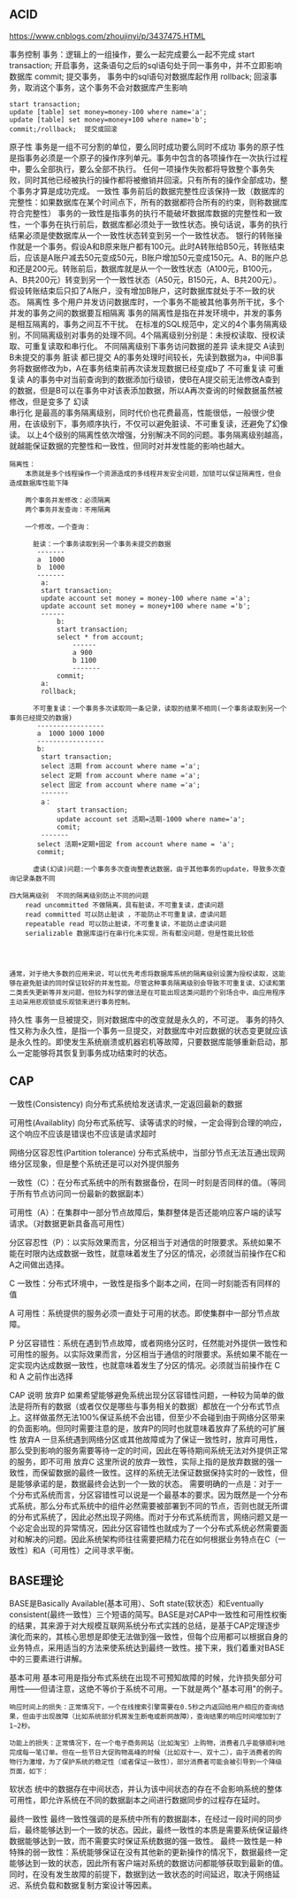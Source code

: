 ## ACID
https://www.cnblogs.com/zhoujinyi/p/3437475.HTML

事务控制
    事务：逻辑上的一组操作，要么一起完成要么一起不完成
    start transaction;	开启事务，这条语句之后的sql语句处于同一事务中，并不立即影响数据库
    commit;	提交事务， 事务中的sql语句对数据库起作用
    rollback;	回滚事务，取消这个事务，这个事务不会对数据库产生影响
    
    start transaction;
    update [table] set money=money-100 where name='a';
    update [table] set money=money+100 where name='b';
    commit;/rollback;  提交或回滚

原子性
    事务是一组不可分割的单位，要么同时成功要么同时不成功
    事务的原子性是指事务必须是一个原子的操作序列单元。事务中包含的各项操作在一次执行过程中，要么全部执行，要么全部不执行。
    任何一项操作失败都将导致整个事务失败，同时其他已经被执行的操作都将被撤销并回滚。只有所有的操作全部成功，整个事务才算是成功完成。
一致性
    事务前后的数据完整性应该保持一致（数据库的完整性：如果数据库在某个时间点下，所有的数据都符合所有的约束，则称数据库符合完整性）
    事务的一致性是指事务的执行不能破坏数据库数据的完整性和一致性，一个事务在执行前后，数据库都必须处于一致性状态。换句话说，事务的执行结果必须是使数据库从一个一致性状态转变到另一个一致性状态。
    银行的转账操作就是一个事务。假设A和B原来账户都有100元。此时A转账给B50元，转账结束后，应该是A账户减去50元变成50元，B账户增加50元变成150元。A、B的账户总和还是200元。转账前后，数据库就是从一个一致性状态（A100元，B100元，A、B共200元）转变到另一个一致性状态（A50元，B150元，A、B共200元）。假设转账结束后只扣了A账户，没有增加B账户，这时数据库就处于不一致的状态。
隔离性
    多个用户并发访问数据库时，一个事务不能被其他事务所干扰，多个并发的事务之间的数据要互相隔离
    事务的隔离性是指在并发环境中，并发的事务是相互隔离的，事务之间互不干扰。
    在标准的SQL规范中，定义的4个事务隔离级别，不同隔离级别对事务的处理不同。4个隔离级别分别是：未授权读取、授权读取、可重复读取和串行化。
    不同隔离级别下事务访问数据的差异
    读未提交	A读到B未提交的事务 脏读
    都已提交    A的事务处理时间较长，先读到数据为a，中间B事务将数据修改为b，A在事务结束前再次读发现数据已经变成b了 不可重复读
    可重复读    A的事务中对当前查询到的数据添加行级锁，使B在A提交前无法修改A查到的数据，但是B可以在事务中对该表添加数据，所以A再次查询的时候数据虽然被修改，但是变多了   幻读    
    串行化      是最高的事务隔离级别，同时代价也花费最高，性能很低，一般很少使用，在该级别下，事务顺序执行，不仅可以避免脏读、不可重复读，还避免了幻像读。
    以上4个级别的隔离性依次增强，分别解决不同的问题。事务隔离级别越高，就越能保证数据的完整性和一致性，但同时对并发性能的影响也越大。
	
    隔离性：
		本质就是多个线程操作一个资源造成的多线程并发安全问题，加锁可以保证隔离性，但会造成数据库性能下降
		
		两个事务并发修改：必须隔离
		两个事务并发查询：不用隔离

		一个修改，一个查询：

		  脏读：一个事务读取到另一个事务未提交的数据
		   -------
		   a  1000
		   b  1000
		   -------
			a: 
			start transaction;
			update account set money = money-100 where name ='a';
			update account set money = money+100 where name ='b';
			------
				b:
				start transaction;
				select * from account;
					------
					a 900
					b 1100
					-------
				commit;
			a:
			rollback;
		 
		  不可重复读：一个事务多次读取同一条记录，读取的结果不相同(一个事务读取到另一个事务已经提交的数据)
		   -----------------
		   a  1000 1000 1000
		   -----------------
		   b:
			start transaction;
			select 活期 from account where name ='a';
			select 定期 from account where name ='a';
			select 固定 from account where name ='a';
			-------
			a：
				start transaction;
				update account set 活期=活期-1000 where name='a';
		   		comit;
			------- 
		   select 活期+定期+固定 from account where name = 'a';
		   commit;
	
		  虚读(幻读)问题:一个事务多次查询整表达数据，由于其他事务的update，导致多次查询记录条数不同	

	四大隔离级别  不同的隔离级别防止不同的问题
	    read uncommitted 不做隔离，具有脏读，不可重复读，虚读问题
	    read committed 可以防止脏读 ，不能防止不可重复读，虚读问题
	    repeatable read 可以防止脏读，不可重复读，不能防止虚读问题
	    serializable 数据库运行在串行化未实现，所有都没问题，但是性能比较低 




    通常，对于绝大多数的应用来说，可以优先考虑将数据库系统的隔离级别设置为授权读取，这能够在避免脏读的同时保证较好的并发性能。尽管这种事务隔离级别会导致不可重复读、幻读和第二类丢失更新等并发问题，但较为科学的做法是在可能出现这类问题的个别场合中，由应用程序主动采用悲观锁或乐观锁来进行事务控制。
持久性
    事务一旦被提交，则对数据库中的改变就是永久的，不可逆。
    事务的持久性又称为永久性，是指一个事务一旦提交，对数据库中对应数据的状态变更就应该是永久性的。即使发生系统崩溃或机器宕机等故障，只要数据库能够重新启动，那么一定能够将其恢复到事务成功结束时的状态。


## CAP
一致性(Consistency)
向分布式系统给发送请求,一定返回最新的数据

可用性(Availablity)
向分布式系统写、读等请求的时候，一定会得到合理的响应，这个响应不应该是错误也不应该是请求超时

网络分区容忍性(Partition tolerance)
分布式系统中，当部分节点无法互通出现网络分区现象，但是整个系统还是可以对外提供服务

一致性（C）：在分布式系统中的所有数据备份，在同一时刻是否同样的值。（等同于所有节点访问同一份最新的数据副本）

可用性（A）：在集群中一部分节点故障后，集群整体是否还能响应客户端的读写请求。（对数据更新具备高可用性）

分区容忍性（P）：以实际效果而言，分区相当于对通信的时限要求。系统如果不能在时限内达成数据一致性，就意味着发生了分区的情况，必须就当前操作在C和A之间做出选择。

C 一致性：分布式环境中，一致性是指多个副本之间，在同一时刻能否有同样的值

A 可用性：系统提供的服务必须一直处于可用的状态。即使集群中一部分节点故障。

P 分区容错性：系统在遇到节点故障，或者网络分区时，任然能对外提供一致性和可用性的服务。以实际效果而言，分区相当于通信的时限要求。系统如果不能在一定实现内达成数据一致性，也就意味着发生了分区的情况。必须就当前操作在 C 和 A 之前作出选择

CAP	说明
放弃P	如果希望能够避免系统出现分区容错性问题，一种较为简单的做法是将所有的数据（或者仅仅是哪些与事务相关的数据）都放在一个分布式节点上。这样做虽然无法100%保证系统不会出错，但至少不会碰到由于网络分区带来的负面影响。但同时需要注意的是，放弃P的同时也就意味着放弃了系统的可扩展性
放弃A	一旦系统遇到网络分区或其他故障或为了保证一致性时，放弃可用性，那么受到影响的服务需要等待一定的时间，因此在等待期间系统无法对外提供正常的服务，即不可用
放弃C	这里所说的放弃一致性，实际上指的是放弃数据的强一致性，而保留数据的最终一致性。这样的系统无法保证数据保持实时的一致性，但是能够承诺的是，数据最终会达到一个一致的状态。
需要明确的一点是：对于一个分布式系统而言，分区容错性可以说是一个最基本的要求。因为既然是一个分布式系统，那么分布式系统中的组件必然需要被部署到不同的节点，否则也就无所谓的分布式系统了，因此必然出现子网络。而对于分布式系统而言，网络问题又是一个必定会出现的异常情况，因此分区容错性也就成为了一个分布式系统必然需要面对和解决的问题。因此系统架构师往往需要把精力花在如何根据业务特点在C（一致性）和A（可用性）之间寻求平衡。

## BASE理论
BASE是Basically Available(基本可用）、Soft state(软状态）和Eventually consistent(最终一致性）三个短语的简写。BASE是对CAP中一致性和可用性权衡的结果，其来源于对大规模互联网系统分布式实践的总结，是基于CAP定理逐步演化而来的，其核心思想是即使无法做到强一致性，但每个应用都可以根据自身的业务特点，采用适当的方法来使系统达到最终一致性。接下来，我们着重对BASE中的三要素进行讲解。

基本可用
    基本可用是指分布式系统在出现不可预知故障的时候，允许损失部分可用性——但请注意，这绝不等价于系统不可用。一下就是两个"基本可用"的例子。

    响应时间上的损失：正常情况下，一个在线搜索引擎需要在0.5秒之内返回给用户相应的查询结果，但由于出现故障（比如系统部分机房发生断电或断网故障），查询结果的响应时间增加到了1~2秒。

    功能上的损失：正常情况下，在一个电子商务网站（比如淘宝）上购物，消费者几乎能够顺利地完成每一笔订单。但在一些节日大促购物高峰的时候（比如双十一、双十二），由于消费者的购物行为激增，为了保护系统的稳定性（或者保证一致性），部分消费者可能会被引导到一个降级页面，如下：

软状态
    统中的数据存在中间状态，并认为该中间状态的存在不会影响系统的整体可用性，即允许系统在不同的数据副本之间进行数据同步的过程存在延时。

最终一致性
    最终一致性强调的是系统中所有的数据副本，在经过一段时间的同步后，最终能够达到一个一致的状态。因此，最终一致性的本质是需要系统保证最终数据能够达到一致，而不需要实时保证系统数据的强一致性。
    最终一致性是一种特殊的弱一致性：系统能够保证在没有其他新的更新操作的情况下，数据最终一定能够达到一致的状态，因此所有客户端对系统的数据访问都能够获取到最新的值。同时，在没有发生故障的前提下，数据到达一致状态的时间延迟，取决于网络延迟、系统负载和数据复制方案设计等因素。